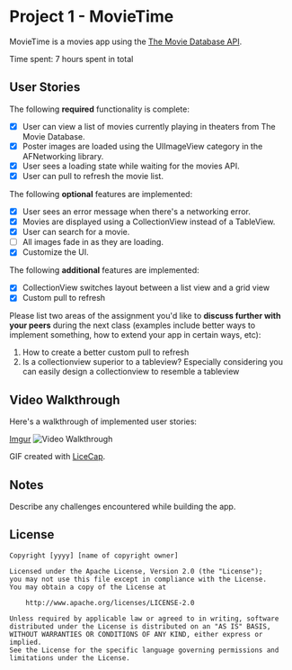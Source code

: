 
# Project 1 - MovieTime

MovieTime is a movies app using the [The Movie Database API](http://docs.themoviedb.apiary.io/#).

Time spent: 7 hours spent in total

## User Stories

The following **required** functionality is complete:

- [x] User can view a list of movies currently playing in theaters from The Movie Database.
- [x] Poster images are loaded using the UIImageView category in the AFNetworking library.
- [x] User sees a loading state while waiting for the movies API.
- [x] User can pull to refresh the movie list.

The following **optional** features are implemented:

- [x] User sees an error message when there's a networking error.
- [x] Movies are displayed using a CollectionView instead of a TableView.
- [x] User can search for a movie.
- [ ] All images fade in as they are loading.
- [x] Customize the UI.

The following **additional** features are implemented:

- [x] CollectionView switches layout between a list view and a grid view
- [x] Custom pull to refresh

Please list two areas of the assignment you'd like to **discuss further with your peers** during the next class (examples include better ways to implement something, how to extend your app in certain ways, etc):

1. How to create a better custom pull to refresh
2. Is a collectionview superior to a tableview? Especially considering you can easily design a collectionview to resemble a tableview

## Video Walkthrough 

Here's a walkthrough of implemented user stories:

[Imgur](http://i.imgur.com/RGQnp0u.gif)
<img src='http://i.imgur.com/RGQnp0u.gif' title='Video Walkthrough' width='' alt='Video Walkthrough' />

GIF created with [LiceCap](http://www.cockos.com/licecap/).

## Notes

Describe any challenges encountered while building the app.

## License

    Copyright [yyyy] [name of copyright owner]

    Licensed under the Apache License, Version 2.0 (the "License");
    you may not use this file except in compliance with the License.
    You may obtain a copy of the License at

        http://www.apache.org/licenses/LICENSE-2.0

    Unless required by applicable law or agreed to in writing, software
    distributed under the License is distributed on an "AS IS" BASIS,
    WITHOUT WARRANTIES OR CONDITIONS OF ANY KIND, either express or implied.
    See the License for the specific language governing permissions and
    limitations under the License.
